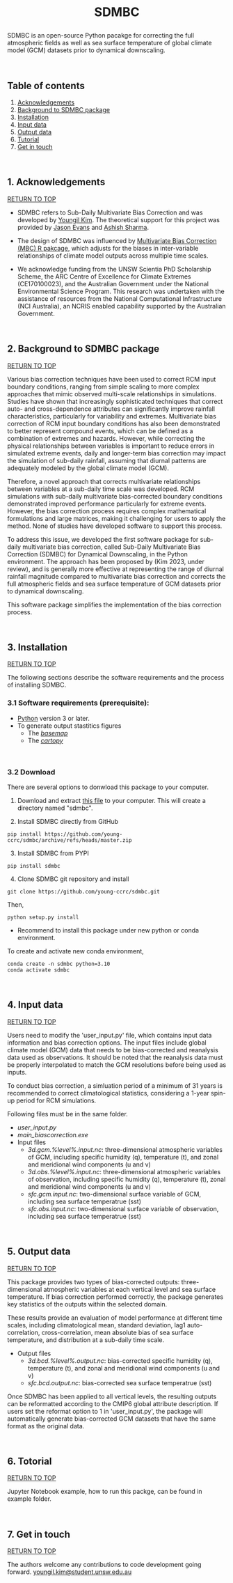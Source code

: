 <a name="toc"></a>
# <p align="center">SDMBC</p>

SDMBC is an open-source Python pacakge for correcting the full atmospheric fields as well as sea surface temperature of global climate model (GCM) datasets prior to dynamical downscaling.

<br/>

## Table of contents

1. [Acknowledgements](#acknowledgements)
1. [Background to SDMBC package](#background)
1. [Installation](#installing)
1. [Input data](#inputdata)
1. [Output data](#outputdata)
1. [Tutorial](#tutorial)
1. [Get in touch](#getintouch)

<br/>

<a name="acknowledgements"></a>
## 1. Acknowledgements
[RETURN TO TOP](#toc)

* SDMBC refers to Sub-Daily Multivariate Bias Correction and was developed by [Youngil Kim](https://github.com/young-ccrc/). The theoretical support for this project was provided by [Jason Evans](https://www.unsw.edu.au/staff/jason-evans) and [Ashish Sharma](https://www.unsw.edu.au/staff/ashish-sharma).

* The design of SDMBC was influenced by [Multivariate Bias Correction (MBC) R pakcage](https://www.sciencedirect.com/science/article/pii/S1364815217309684#ec-research-data), which adjusts for the biases in inter-variable relationships of climate model outputs across multiple time scales.

* We acknowledge funding from the UNSW Scientia PhD Scholarship Scheme, the ARC Centre of Excellence for Climate Extremes (CE170100023), and the Australian Government under the National Environmental Science Program. This research was undertaken with the assistance of resources from the National Computational Infrastructure (NCI Australia), an NCRIS enabled capability supported by the Australian Government.

<br/>

<a name="background"></a>
## 2. Background to SDMBC package
[RETURN TO TOP](#toc)

Various bias correction techniques have been used to correct RCM input boundary conditions, ranging from simple scaling to more complex approaches that mimic observed multi-scale relationships in simulations. Studies have shown that increasingly sophisticated techniques that correct auto- and cross-dependence attributes can significantly improve rainfall characteristics, particularly for variability and extremes. Multivariate bias correction of RCM input boundary conditions has also been demonstrated to better represent compound events, which can be defined as a combination of extremes and hazards. However, while correcting the physical relationships between variables is important to reduce errors in simulated extreme events, daily and longer-term bias correction may impact the simulation of sub-daily rainfall, assuming that diurnal patterns are adequately modeled by the global climate model (GCM).

Therefore, a novel approach that corrects multivariate relationships between variables at a sub-daily time scale was developed. RCM simulations with sub-daily multivariate bias-corrected boundary conditions demonstrated improved performance particularly for extreme events. However, the bias correction process requires complex mathematical formulations and large matrices, making it challenging for users to apply the method. None of studies have developed software to support this process.

To address this issue, we developed the first software package for sub-daily multivariate bias correction, called Sub-Daily Multivariate Bias Correction (SDMBC) for Dynamical Downscaling, in the Python environment. The approach has been proposed by (Kim 2023, under review), and is generally more effective at representing the range of diurnal rainfall magnitude compared to multivariate bias correction and corrects the full atmospheric fields and sea surface temperature of GCM datasets prior to dynamical downscaling.

This software package simplifies the implementation of the bias correction process.

<br/>

<a name="installing"></a>
## 3. Installation
[RETURN TO TOP](#toc)

The following sections describe the software requirements and the process of installing SDMBC.

### 3.1 Software requirements (prerequisite):
* [Python](https://www.python.org/downloads/) version 3 or later.
* To generate output stastitics figures
   * The [*basemap*](https://matplotlib.org/basemap/users/installing.html)
   * The [*cartopy*](https://scitools.org.uk/cartopy/docs/latest/installing.html)

<br/>

### 3.2 Download
There are several options to donwload this package to your computer.

1. Download and extract [this file](https://github.com/young-ccrc/sdmbc/archive/refs/heads/master.zip) to your computer.
   This will create a directory named "sdmbc".

2. Install SDMBC directly from GitHub
```
pip install https://github.com/young-ccrc/sdmbc/archive/refs/heads/master.zip
```

3. Install SDMBC from PYPI
```
pip install sdmbc
```

4. Clone SDMBC git repository and install
```
git clone https://github.com/young-ccrc/sdmbc.git
```
Then,
```
python setup.py install
```

* Recommend to install this package under new python or conda environment.

To create and activate new conda environment,
```
conda create -n sdmbc python=3.10
conda activate sdmbc
```

<br/>

<a name="inputdata"></a>
## 4. Input data
[RETURN TO TOP](#toc)

Users need to modify the 'user_input.py' file, which contains input data information and bias correction options. The input files include global climate model (GCM) data that needs to be bias-corrected and reanalysis data used as observations. It should be noted that the reanalysis data must be properly interpolated to match the GCM resolutions before being used as inputs.

To conduct bias correction, a simluation period of a minimum of 31 years is recommended to correct climatological statistics, considering a 1-year spin-up period for RCM simulations.

Following files must be in the same folder.

* *user_input.py*
* *main_biascorrection.exe*
* Input files
   * *3d.gcm.%level%.input.nc*: three-dimensional atmospheric variables of GCM, including specific humidity (q), temperature (t), and zonal and meridional wind components (u and v)
   * *3d.obs.%level%.input.nc*: three-dimensional atmospheric variables of observation, including specific humidity (q), temperature (t), zonal and meridional wind components (u and v)
   * *sfc.gcm.input.nc*: two-dimensional surface variable of GCM, including sea surface temperatrue (sst)
   * *sfc.obs.input.nc*: two-dimensional surface variable of observation, including sea surface temperatrue (sst)


<br/>

<a name="outputdata"></a>
## 5. Output data
[RETURN TO TOP](#toc)

This package provides two types of bias-corrected outputs: three-dimensional atmospheric variables at each vertical level and sea surface temperature. If bias correction performed correctly, the package generates key statistics of the outputs within the selected domain.

These results provide an evaluation of model performance at different time scales, including climatological mean, standard deviation, lag1 auto-correlation, cross-correlation, mean absolute bias of sea surface temperature, and distribution at a sub-daily time scale.

* Output files
   * *3d.bcd.%level%.output.nc*: bias-corrected specific humidity (q), temperature (t), and zonal and meridional wind components (u and v)
   * *sfc.bcd.output.nc*: bias-corrected sea surface temperatrue (sst)

Once SDMBC has been applied to all vertical levels, the resulting outputs can be reformatted according to the CMIP6 global attribute description. If users set the reformat option to 1 in 'user_input.py', the package will automatically generate bias-corrected GCM datasets that have the same format as the original data.

<br/>

<a name="tutorial"></a>
## 6. Totorial
[RETURN TO TOP](#toc)

Jupyter Notebook example, how to run this packge, can be found in example folder.

<br/>

<a name="getintouch"></a>
## 7. Get in touch
[RETURN TO TOP](#toc)

The authors welcome any contributions to code development going forward. youngil.kim@student.unsw.edu.au

<br/>
